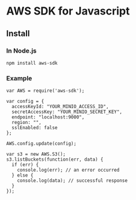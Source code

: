 # AWS SDK for Javascript

## Install

### In Node.js

```
npm install aws-sdk
```

### Example

```
var AWS = require('aws-sdk');

var config = {
  accessKeyId: "YOUR_MINIO_ACCESS_ID",
  secretAccessKey: "YOUR_MINIO_SECRET_KEY",
  endpoint: "localhost:9000",
  region: "",
  sslEnabled: false
};

AWS.config.update(config);

var s3 = new AWS.S3();
s3.listBuckets(function(err, data) {
  if (err) {
    console.log(err); // an error occurred
  } else {
    console.log(data); // successful response
  }
});
```